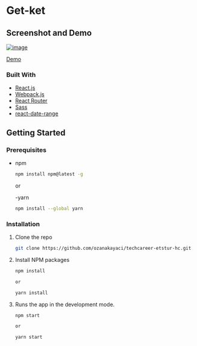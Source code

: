 # Get-ket

## Screenshot and Demo

[![image](https://user-images.githubusercontent.com/73409300/175132397-b5a34bee-8a83-4281-ac4a-cc8a0180138b.png)](https://mindless-sand.surge.sh/)

[Demo](https://etsget-ket.netlify.app/)

### Built With

- [React.js](https://reactjs.org/)
- [Webpack.js](https://webpack.js.org/)
- [React Router](https://reactrouter.com/)
- [Sass](https://sass-lang.com/)
- [react-date-range](https://www.npmjs.com/package/react-date-range)

## Getting Started

### Prerequisites

- npm

  ```sh
  npm install npm@latest -g
  ```

  or

  -yarn

  ```sh
  npm install --global yarn

  ```

### Installation

1. Clone the repo
   ```sh
   git clone https://github.com/ozanakayaci/techcareer-etstur-hc.git
   ```
2. Install NPM packages

   ```sh
   npm install

   or

   yarn install

   ```

3. Runs the app in the development mode.

   ```sh
   npm start

   or

   yarn start

   ```
